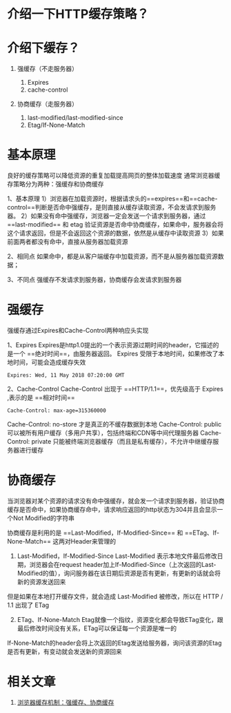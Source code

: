 # 介绍一下HTTP缓存策略？


# 介绍下缓存？


1. 强缓存（不走服务器）
   1. Expires
   2. cache-control


2. 协商缓存（走服务器）
   1. last-modified/last-modified-since
   2. Etag/If-None-Match
# 基本原理


良好的缓存策略可以降低资源的重复加载提高网页的整体加载速度
通常浏览器缓存策略分为两种：强缓存和协商缓存

1、基本原理
1）浏览器在加载资源时，根据请求头的==expires==和==cache-control==判断是否命中强缓存，是则直接从缓存读取资源，不会发请求到服务器。
2）如果没有命中强缓存，浏览器一定会发送一个请求到服务器，通过==last-modified== 和 etag 验证资源是否命中协商缓存，如果命中，服务器会将这个请求返回，但是不会返回这个资源的数据，依然是从缓存中读取资源
3）如果前面两者都没有命中，直接从服务器加载资源

2、相同点
如果命中，都是从客户端缓存中加载资源，而不是从服务器加载资源数据；

3、不同点
强缓存不发请求到服务器，协商缓存会发请求到服务器

# 强缓存

强缓存通过Expires和Cache-Control两种响应头实现

1、Expires
Expires是http1.0提出的一个表示资源过期时间的header，它描述的是一个 ==绝对时间==，由服务器返回。
Expires 受限于本地时间，如果修改了本地时间，可能会造成缓存失效

`Expires: Wed, 11 May 2018 07:20:00 GMT`

2、Cache-Control
Cache-Control 出现于 ==HTTP/1.1==，优先级高于 Expires ,表示的是 ==相对时间==

`Cache-Control: max-age=315360000`


Cache-Control: no-store 才是真正的不缓存数据到本地
Cache-Control: public   可以被所有用户缓存（多用户共享），包括终端和CDN等中间代理服务器
Cache-Control: private  只能被终端浏览器缓存（而且是私有缓存），不允许中继缓存服务器进行缓存

# 协商缓存

当浏览器对某个资源的请求没有命中强缓存，就会发一个请求到服务器，验证协商缓存是否命中，如果协商缓存命中，请求响应返回的http状态为304并且会显示一个Not Modified的字符串

协商缓存是利用的是 ==Last-Modified，If-Modified-Since== 和 ==ETag、If-None-Match== 这两对Header来管理的



1. Last-Modified，If-Modified-Since
Last-Modified 表示本地文件最后修改日期，浏览器会在request header加上If-Modified-Since（上次返回的Last-Modified的值），询问服务器在该日期后资源是否有更新，有更新的话就会将新的资源发送回来

但是如果在本地打开缓存文件，就会造成 Last-Modified 被修改，所以在 HTTP / 1.1 出现了 ETag

2. ETag、If-None-Match
Etag就像一个指纹，资源变化都会导致ETag变化，跟最后修改时间没有关系，ETag可以保证每一个资源是唯一的

If-None-Match的header会将上次返回的Etag发送给服务器，询问该资源的Etag是否有更新，有变动就会发送新的资源回来

# 相关文章

1. [浏览器缓存机制：强缓存、协商缓存](https://github.com/amandakelake/blog/issues/41)